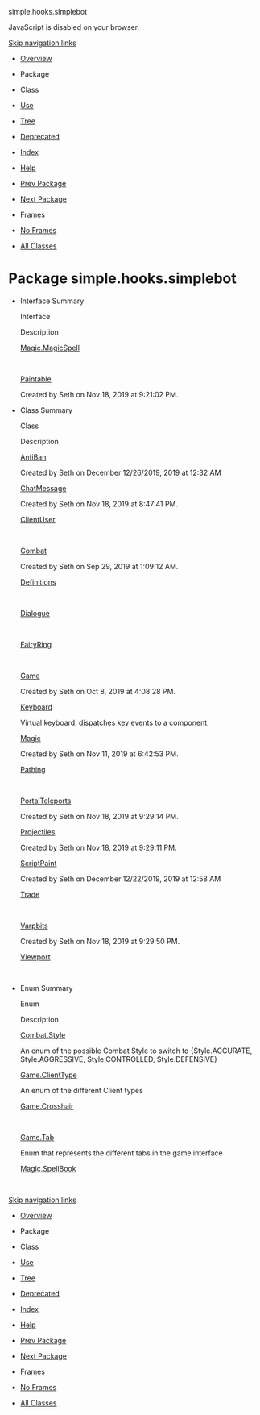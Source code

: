simple.hooks.simplebot   <!-- try { if (location.href.indexOf('is-external=true') == -1) { parent.document.title="simple.hooks.simplebot"; } } catch(err) { } //-->

JavaScript is disabled on your browser.

[Skip navigation links](#skip.navbar.top "Skip navigation links")

*   [Overview](../../../overview-summary.html)
*   Package
*   Class
*   [Use](package-use.html)
*   [Tree](package-tree.html)
*   [Deprecated](../../../deprecated-list.html)
*   [Index](../../../index-files/index-1.html)
*   [Help](../../../help-doc.html)

*   [Prev Package](../../../simple/hooks/scripts/task/package-summary.html)
*   [Next Package](../../../simple/hooks/simplebot/teleporter/package-summary.html)

*   [Frames](../../../index.html?simple/hooks/simplebot/package-summary.html)
*   [No Frames](package-summary.html)

*   [All Classes](../../../allclasses-noframe.html)

<!-- allClassesLink = document.getElementById("allclasses\_navbar\_top"); if(window==top) { allClassesLink.style.display = "block"; } else { allClassesLink.style.display = "none"; } //-->

Package simple.hooks.simplebot
==============================

*   Interface Summary 
    
    Interface
    
    Description
    
    [Magic.MagicSpell](../../../simple/hooks/simplebot/Magic.MagicSpell.html "interface in simple.hooks.simplebot")
    
     
    
    [Paintable](../../../simple/hooks/simplebot/Paintable.html "interface in simple.hooks.simplebot")
    
    Created by Seth on Nov 18, 2019 at 9:21:02 PM.
    
*   Class Summary 
    
    Class
    
    Description
    
    [AntiBan](../../../simple/hooks/simplebot/AntiBan.html "class in simple.hooks.simplebot")
    
    Created by Seth on December 12/26/2019, 2019 at 12:32 AM
    
    [ChatMessage](../../../simple/hooks/simplebot/ChatMessage.html "class in simple.hooks.simplebot")
    
    Created by Seth on Nov 18, 2019 at 8:47:41 PM.
    
    [ClientUser](../../../simple/hooks/simplebot/ClientUser.html "class in simple.hooks.simplebot")
    
     
    
    [Combat](../../../simple/hooks/simplebot/Combat.html "class in simple.hooks.simplebot")
    
    Created by Seth on Sep 29, 2019 at 1:09:12 AM.
    
    [Definitions](../../../simple/hooks/simplebot/Definitions.html "class in simple.hooks.simplebot")
    
     
    
    [Dialogue](../../../simple/hooks/simplebot/Dialogue.html "class in simple.hooks.simplebot")
    
     
    
    [FairyRing](../../../simple/hooks/simplebot/FairyRing.html "class in simple.hooks.simplebot")
    
     
    
    [Game](../../../simple/hooks/simplebot/Game.html "class in simple.hooks.simplebot")
    
    Created by Seth on Oct 8, 2019 at 4:08:28 PM.
    
    [Keyboard](../../../simple/hooks/simplebot/Keyboard.html "class in simple.hooks.simplebot")
    
    Virtual keyboard, dispatches key events to a component.
    
    [Magic](../../../simple/hooks/simplebot/Magic.html "class in simple.hooks.simplebot")
    
    Created by Seth on Nov 11, 2019 at 6:42:53 PM.
    
    [Pathing](../../../simple/hooks/simplebot/Pathing.html "class in simple.hooks.simplebot")
    
     
    
    [PortalTeleports](../../../simple/hooks/simplebot/PortalTeleports.html "class in simple.hooks.simplebot")
    
    Created by Seth on Nov 18, 2019 at 9:29:14 PM.
    
    [Projectiles](../../../simple/hooks/simplebot/Projectiles.html "class in simple.hooks.simplebot")
    
    Created by Seth on Nov 18, 2019 at 9:29:11 PM.
    
    [ScriptPaint](../../../simple/hooks/simplebot/ScriptPaint.html "class in simple.hooks.simplebot")
    
    Created by Seth on December 12/22/2019, 2019 at 12:58 AM
    
    [Trade](../../../simple/hooks/simplebot/Trade.html "class in simple.hooks.simplebot")
    
     
    
    [Varpbits](../../../simple/hooks/simplebot/Varpbits.html "class in simple.hooks.simplebot")
    
    Created by Seth on Nov 18, 2019 at 9:29:50 PM.
    
    [Viewport](../../../simple/hooks/simplebot/Viewport.html "class in simple.hooks.simplebot")
    
     
    
*   Enum Summary 
    
    Enum
    
    Description
    
    [Combat.Style](../../../simple/hooks/simplebot/Combat.Style.html "enum in simple.hooks.simplebot")
    
    An enum of the possible Combat Style to switch to {Style.ACCURATE, Style.AGGRESSIVE, Style.CONTROLLED, Style.DEFENSIVE}
    
    [Game.ClientType](../../../simple/hooks/simplebot/Game.ClientType.html "enum in simple.hooks.simplebot")
    
    An enum of the different Client types
    
    [Game.Crosshair](../../../simple/hooks/simplebot/Game.Crosshair.html "enum in simple.hooks.simplebot")
    
     
    
    [Game.Tab](../../../simple/hooks/simplebot/Game.Tab.html "enum in simple.hooks.simplebot")
    
    Enum that represents the different tabs in the game interface
    
    [Magic.SpellBook](../../../simple/hooks/simplebot/Magic.SpellBook.html "enum in simple.hooks.simplebot")
    
     
    

[Skip navigation links](#skip.navbar.bottom "Skip navigation links")

*   [Overview](../../../overview-summary.html)
*   Package
*   Class
*   [Use](package-use.html)
*   [Tree](package-tree.html)
*   [Deprecated](../../../deprecated-list.html)
*   [Index](../../../index-files/index-1.html)
*   [Help](../../../help-doc.html)

*   [Prev Package](../../../simple/hooks/scripts/task/package-summary.html)
*   [Next Package](../../../simple/hooks/simplebot/teleporter/package-summary.html)

*   [Frames](../../../index.html?simple/hooks/simplebot/package-summary.html)
*   [No Frames](package-summary.html)

*   [All Classes](../../../allclasses-noframe.html)

<!-- allClassesLink = document.getElementById("allclasses\_navbar\_bottom"); if(window==top) { allClassesLink.style.display = "block"; } else { allClassesLink.style.display = "none"; } //-->